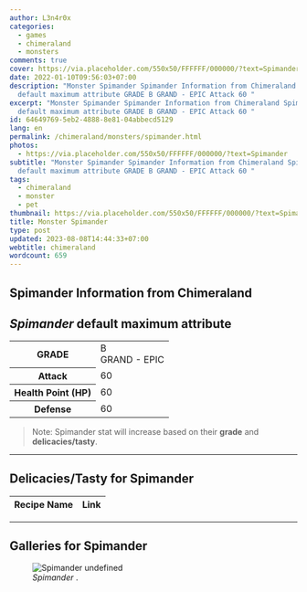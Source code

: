 ```yaml
---
author: L3n4r0x
categories:
  - games
  - chimeraland
  - monsters
comments: true
cover: https://via.placeholder.com/550x50/FFFFFF/000000/?text=Spimander
date: 2022-01-10T09:56:03+07:00
description: "Monster Spimander Spimander Information from Chimeraland Spimander
  default maximum attribute GRADE B GRAND - EPIC Attack 60 "
excerpt: "Monster Spimander Spimander Information from Chimeraland Spimander
  default maximum attribute GRADE B GRAND - EPIC Attack 60 "
id: 64649769-5eb2-4888-8e81-04abbecd5129
lang: en
permalink: /chimeraland/monsters/spimander.html
photos:
  - https://via.placeholder.com/550x50/FFFFFF/000000/?text=Spimander
subtitle: "Monster Spimander Spimander Information from Chimeraland Spimander
  default maximum attribute GRADE B GRAND - EPIC Attack 60 "
tags:
  - chimeraland
  - monster
  - pet
thumbnail: https://via.placeholder.com/550x50/FFFFFF/000000/?text=Spimander
title: Monster Spimander
type: post
updated: 2023-08-08T14:44:33+07:00
webtitle: chimeraland
wordcount: 659
---
```


<link
  rel="stylesheet"
  href="https://rawcdn.githack.com/dimaslanjaka/Web-Manajemen/870a349/css/bootstrap-5-3-0-alpha3-wrapper.css"
/>
<section id="bootstrap-wrapper">
  <div data-bs-theme="dark">
    <h2>Spimander Information from Chimeraland</h2>
    <h2 id="attribute"><i>Spimander</i> default maximum attribute</h2>
    <div class="row">
      <div class="col mb-2">
        <div class="card">
          <div class="card-body">
            <table>
              <tr>
                <th>GRADE</th>
                <td>B <br /><span class="text-purple">GRAND - EPIC</span></td>
              </tr>
              <tr>
                <th>Attack</th>
                <td>60</td>
              </tr>
              <tr>
                <th>Health Point (HP)</th>
                <td>60</td>
              </tr>
              <tr>
                <th>Defense</th>
                <td>60</td>
              </tr>
            </table>
          </div>
        </div>
      </div>
    </div>
    <blockquote class="bd-callout bd-callout-warning">
      Note: Spimander stat will increase based on their <b>grade</b> and
      <b>delicacies/tasty</b>.
    </blockquote>
    <hr />
    <h2 id="delicacies">Delicacies/Tasty for Spimander</h2>
    <div class="card">
      <div class="card-body">
        <div class="table-responsive">
          <table class="table table-striped">
            <thead>
              <tr>
                <th>Recipe Name</th>
                <th>Link</th>
              </tr>
            </thead>
            <tbody></tbody>
          </table>
        </div>
      </div>
    </div>
    <hr />
    <div id="gallery">
      <h2>Galleries for Spimander</h2>
      <div class="row">
        <div class="col-lg-6 col-12">
          <figure>
            <img
              src="https://www.webmanajemen.com/undefined"
              alt="Spimander undefined"
            />
            <figcaption style="word-wrap: break-word">
              <i>Spimander</i> .
            </figcaption>
          </figure>
        </div>
      </div>
    </div>
  </div>
</section>
